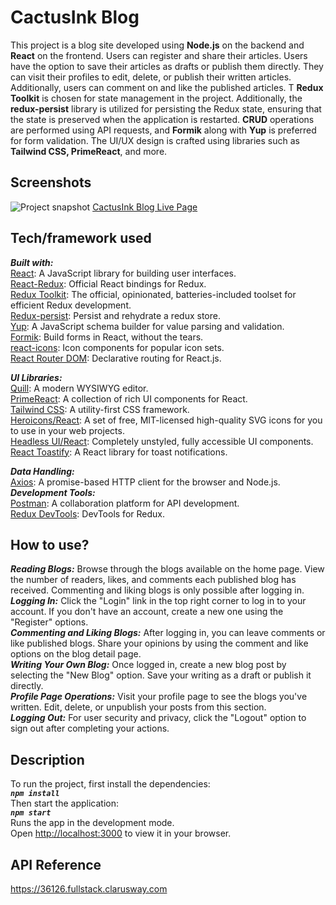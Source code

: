 # CactusInk Blog
This project is a blog site developed using **Node.js** on the backend and **React** on the frontend.
Users can register and share their articles. Users have the option to save their articles as drafts or publish them directly. They can visit their profiles to edit, delete, or publish their written articles. Additionally, users can comment on and like the published articles. T
**Redux Toolkit** is chosen for state management in the project. Additionally, the **redux-persist** library is utilized for persisting the Redux state, ensuring that the state is preserved when the application is restarted. **CRUD** operations are performed using API requests, and **Formik** along with **Yup** is preferred for form validation. The UI/UX design is crafted using libraries such as **Tailwind CSS, PrimeReact**, and more.

## Screenshots
![Project snapshot]()
[CactusInk Blog Live Page](https://cactusink-esma.netlify.app/)

## Tech/framework used
***Built with:*** <br>
[React](https://reactjs.org/): A JavaScript library for building user interfaces.<br>
[React-Redux](https://react-redux.js.org/): Official React bindings for Redux.<br>
[Redux Toolkit](https://redux-toolkit.js.org/): The official, opinionated, batteries-included toolset for efficient Redux development.<br>
[Redux-persist](https://github.com/rt2zz/redux-persist): Persist and rehydrate a redux store.<br>
[Yup](https://github.com/jquense/yup): A JavaScript schema builder for value parsing and validation.<br>
[Formik](https://formik.org/): Build forms in React, without the tears.<br>
[react-icons](https://react-icons.github.io/react-icons/): Icon components for popular icon sets.<br>
[React Router DOM](https://reactrouter.com/): Declarative routing for React.js.<br>

***UI Libraries:***<br>
[Quill](https://quilljs.com/): A modern WYSIWYG editor.<br>
[PrimeReact](https://www.primefaces.org/primereact/): A collection of rich UI components for React.<br>
[Tailwind CSS](https://tailwindcss.com/): A utility-first CSS framework.<br>
[Heroicons/React](https://heroicons.com/): A set of free, MIT-licensed high-quality SVG icons for you to use in your web projects.<br>
[Headless UI/React](https://headlessui.dev/): Completely unstyled, fully accessible UI components.<br>
[React Toastify](https://github.com/fkhadra/react-toastify): A React library for toast notifications.<br>

***Data Handling:***<br>
[Axios](https://axios-http.com/): A promise-based HTTP client for the browser and Node.js.<br>
***Development Tools:***<br>
[Postman](https://www.postman.com/): A collaboration platform for API development.<br>
[Redux DevTools](https://redux.js.org/): DevTools for Redux.<br>
## How to use?
***Reading Blogs:***
Browse through the blogs available on the home page.
View the number of readers, likes, and comments each published blog has received.
Commenting and liking blogs is only possible after logging in.<br>
***Logging In:***
Click the "Login" link in the top right corner to log in to your account.
If you don't have an account, create a new one using the "Register" options.<br>
***Commenting and Liking Blogs:***
After logging in, you can leave comments or like published blogs.
Share your opinions by using the comment and like options on the blog detail page.<br>
***Writing Your Own Blog:***
Once logged in, create a new blog post by selecting the "New Blog" option.
Save your writing as a draft or publish it directly.<br>
***Profile Page Operations:***
Visit your profile page to see the blogs you've written.
Edit, delete, or unpublish your posts from this section.<br>
***Logging Out:***
For user security and privacy, click the "Logout" option to sign out after completing your actions.
## Description
To run the project, first install the dependencies:<br>
***`npm install`***<br>
Then start the application:<br>
***`npm start`***<br>
Runs the app in the development mode.\
Open [http://localhost:3000](http://localhost:3000) to view it in your browser.
## API Reference
https://36126.fullstack.clarusway.com

